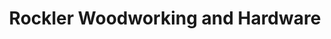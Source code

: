 ---
title: "Rockler Woodworking and Hardware"
url: /fairfax/rockler-woodworking-and-hardware/
shop: Eisenwaren
---